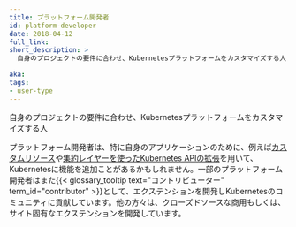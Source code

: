 ```yaml
---
title: プラットフォーム開発者
id: platform-developer
date: 2018-04-12
full_link: 
short_description: >
  自身のプロジェクトの要件に合わせ、Kubernetesプラットフォームをカスタマイズする人

aka: 
tags:
- user-type
---
```

 自身のプロジェクトの要件に合わせ、Kubernetesプラットフォームをカスタマイズする人

<!--more--> 

プラットフォーム開発者は、特に自身のアプリケーションのために、例えば[カスタムリソース](/docs/concepts/api-extension/custom-resources/)や[集約レイヤーを使ったKubernetes APIの拡張](/docs/concepts/api-extension/apiserver-aggregation/)を用いて、Kubernetesに機能を追加ことがあるかもしれません。一部のプラットフォーム開発者はまた{{< glossary_tooltip text="コントリビューター" term_id="contributor" >}}として、エクステンションを開発しKubernetesのコミュニティに貢献しています。他の方々は、クローズドソースな商用もしくは、サイト固有なエクステンションを開発しています。
